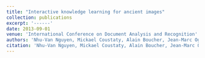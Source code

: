 ```yaml
---
title: "Interactive knowledge learning for ancient images"
collection: publications
excerpt: '------'
date: 2013-09-01
venue: 'International Conference on Document Analysis and Recognition'
authors: 'Nhu-Van Nguyen, Mickael Coustaty, Alain Boucher, Jean-Marc Ogier'
citation: 'Nhu-Van Nguyen, Mickael Coustaty, Alain Boucher, Jean-Marc Ogier. Interactive knowledge learning for ancient images. (2013) <i> 12th International Conference on Document Analysis and Recognition</i>, 300-304. <b>(ICDAR, CORE : rank A)</b>'
---
```

